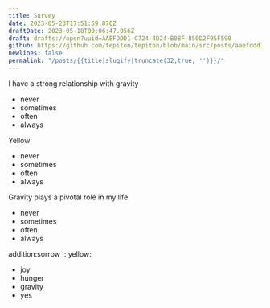 ```yaml
---
title: Survey
date: 2023-05-23T17:51:59.870Z
draftDate: 2023-05-18T00:06:47.056Z
draft: drafts://open?uuid=AAEFDDD1-C724-4D24-B08F-850D2F95F590
github: https://github.com/tepiton/tepiton/blob/main/src/posts/aaefddd1-c724-4d24-b08f-850d2f95f590.md
newlines: false
permalink: "/posts/{{title|slugify|truncate(32,true, '')}}/"
---
```

I have a strong relationship with gravity
+ never
+ sometimes
+ often
+ always

Yellow
+ never
+ sometimes
+ often
+ always

Gravity plays a pivotal role in my life
+ never
+ sometimes
+ often
+ always

addition:sorrow :: yellow: 
+ joy
+ hunger
+ gravity
+ yes
<!-- excerpt -->

